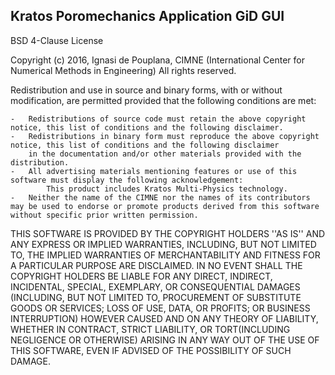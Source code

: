 ## Kratos Poromechanics Application GiD GUI
BSD 4-Clause License

Copyright (c) 2016, Ignasi de Pouplana, CIMNE (International Center for Numerical Methods in Engineering)
All rights reserved.

Redistribution and use in source and binary forms, with or without modification, are permitted provided that the following conditions are met:

	-	Redistributions of source code must retain the above copyright notice, this list of conditions and the following disclaimer.
	-	Redistributions in binary form must reproduce the above copyright notice, this list of conditions and the following disclaimer 
		in the documentation and/or other materials provided with the distribution.
	-	All advertising materials mentioning features or use of this software must display the following acknowledgement: 
			This product includes Kratos Multi-Physics technology.
	-	Neither the name of the CIMNE nor the names of its contributors may be used to endorse or promote products derived from this software without specific prior written permission.
	
THIS SOFTWARE IS PROVIDED BY THE COPYRIGHT HOLDERS ''AS IS'' AND ANY EXPRESS OR IMPLIED WARRANTIES, INCLUDING, BUT NOT LIMITED TO, 
THE IMPLIED WARRANTIES OF MERCHANTABILITY AND FITNESS FOR A PARTICULAR PURPOSE ARE DISCLAIMED. IN NO EVENT SHALL THE COPYRIGHT 
HOLDERS BE LIABLE FOR ANY DIRECT, INDIRECT, INCIDENTAL, SPECIAL, EXEMPLARY, OR CONSEQUENTIAL DAMAGES (INCLUDING, BUT NOT LIMITED TO, 
PROCUREMENT OF SUBSTITUTE GOODS OR SERVICES; LOSS OF USE, DATA, OR PROFITS; OR BUSINESS INTERRUPTION) HOWEVER CAUSED AND ON ANY 
THEORY OF LIABILITY, WHETHER IN CONTRACT, STRICT LIABILITY, OR TORT(INCLUDING NEGLIGENCE OR OTHERWISE) ARISING IN ANY WAY OUT OF 
THE USE OF THIS SOFTWARE, EVEN IF ADVISED OF THE POSSIBILITY OF SUCH DAMAGE.
